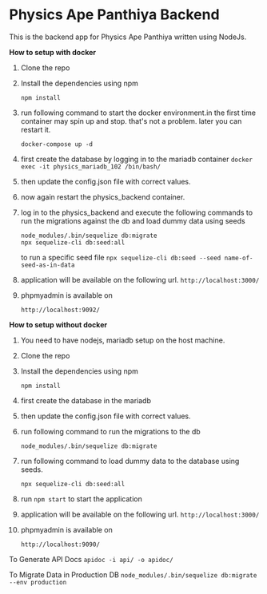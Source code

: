 # Physics Ape Panthiya Backend
This is the backend app for Physics Ape Panthiya written using NodeJs.

**How to setup with docker**
1. Clone the repo
2. Install the dependencies using npm

    ``npm install``
3. run following command to start the docker environment.in the first time container may spin up and stop. that's not a problem. later you can restart it.

    ```docker-compose up -d``` 
4. first create the database by logging in to the mariadb container
   ```docker exec -it physics_mariadb_102 /bin/bash/```
5. then update the config.json file with correct values.
6. now again restart the physics_backend container.
7. log in to the physics_backend and execute the following commands to run the migrations against the db and load dummy data using seeds

    ```
   node_modules/.bin/sequelize db:migrate
   npx sequelize-cli db:seed:all
    ```
   to run a specific seed file
   ```npx sequelize-cli db:seed --seed name-of-seed-as-in-data```

8. application will be available on the following url.
    ```http://localhost:3000/```
    
9. phpmyadmin is available on

    ```http://localhost:9092/```

**How to setup without docker**
1. You need to have nodejs, mariadb setup on the host machine.
2. Clone the repo
3. Install the dependencies using npm

    ``npm install``
4. first create the database in the mariadb
5. then update the config.json file with correct values.
6. run following command to run the migrations to the db

    ```node_modules/.bin/sequelize db:migrate```
7. run following command to load dummy data to the database using seeds.

    ```npx sequelize-cli db:seed:all```
    
8. run ```npm start``` to start the application
9. application will be available on the following url.
    ```http://localhost:3000/```
10. phpmyadmin is available on

    ```http://localhost:9090/```
    
To Generate API Docs
```apidoc -i api/ -o apidoc/```

To Migrate Data in Production DB
```node_modules/.bin/sequelize db:migrate --env production```
